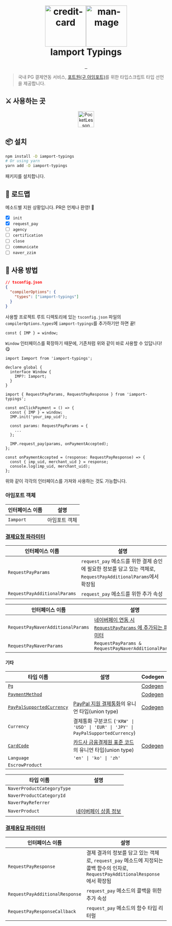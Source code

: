 <h1 align="center">
  <img alt="credit-card" src="https://em-content.zobj.net/source/microsoft-teams/363/credit-card_1f4b3.png" width="128px" /><img alt="man-mage" src="https://em-content.zobj.net/source/microsoft-teams/363/man-mage_1f9d9-200d-2642-fe0f.png" width="128px" /> <br />
  Iamport Typings
</h1>

<p align="center">
  <a aria-label="NPM version" href="https://www.npmjs.com/package/iamport-typings">
    <img alt="" src="https://img.shields.io/npm/v/iamport-typings.svg?style=for-the-badge&labelColor=000000">
  </a>
  <a aria-label="NPM downloads" href="https://github.com/">
    <img alt="" src="https://img.shields.io/npm/dt/iamport-typings?style=for-the-badge&labelColor=000">
  </a>
  <a aria-label="License" href="https://www.npmjs.com/package/iamport-typings">
    <img alt="" src="https://img.shields.io/npm/l/iamport-typings.svg?style=for-the-badge&labelColor=000000">
  </a>
</p>

> 국내 PG 결제연동 서비스, [포트원(구 아임포트)](https://portone.io)를 위한 타입스크립트 타입 선언을 제공합니다.

## ⚔️ 사용하는 곳

<p align="center">
  <a href="https://pocketlesson.com">
    <img src="https://user-images.githubusercontent.com/7247848/148687957-9102924d-5282-4526-a8c6-baddd9f26c39.png" align="center" height="50" alt="PocketLesson" hspace="16">
   </a>
</p>

## 📦 설치

```bash
npm install -D iamport-typings
# Or using yarn
yarn add -D iamport-typings
```

패키지를 설치합니다.

## 📌 로드맵

메소드별 지원 상황입니다. PR은 언제나 환영! 🙌

- [x] `init`
- [x] `request_pay`
- [ ] `agency`
- [ ] `certification`
- [ ] `close`
- [ ] `communicate`
- [ ] `naver_zzim`

## 🚀 사용 방법

```json
// tsconfig.json
{
  "compilerOptions": {
    "types": ["iamport-typings"]
  }
}
```

사용할 프로젝트 루트 디렉토리에 있는 `tsconfig.json` 파일의 `compilerOptions.types`에 `iamport-typings`를 추가하기만 하면 끝!

```tsx
const { IMP } = window;
```

`Window` 인터페이스를 확장하기 때문에, 기존처럼 위와 같이 바로 사용할 수 있답니다! 😋

```tsx
import Iamport from 'iamport-typings';

declare global {
  interface Window {
    IMP?: Iamport;
  }
}
```

```tsx
import { RequestPayParams, RequestPayResponse } from 'iamport-typings';

const onClickPayment = () => {
  const { IMP } = window;
  IMP.init('your_imp_uid');

  const params: RequestPayParams = {
    ...
  };

  IMP.request_pay(params, onPaymentAccepted);
};

const onPaymentAccepted = (response: RequestPayResponse) => {
  const { imp_uid, merchant_uid } = response;
  console.log(imp_uid, merchant_uid);
};
```

위와 같이 각각의 인터페이스를 가져와 사용하는 것도 가능합니다.

### 아임포트 객체

| 인터페이스 이름 | 설명 |
| ----------- | --- |
| `Iamport` | 아임포트 객체 |

### [결제요청 파라미터](https://developers.portone.io/docs/ko/sdk/javascript-sdk/payrq?v=v1)

| 인터페이스 이름 | 설명 |
| ----------- | --- |
| `RequestPayParams` | `request_pay` 메소드를 위한 결제 승인에 필요한 정보를 담고 있는 객체로, `RequestPayAdditionalParams`에서 확장됨 |
| `RequestPayAdditionalParams` | `request_pay` 메소드를 위한 추가 속성 |

| 인터페이스 이름 | 설명 |
| ----------- | --- |
| `RequestPayNaverAdditionalParams` | [네이버페이 연동 시 `RequestPayParams` 에 추가되는 파라미터](https://github.com/iamport/iamport-manual/blob/master/NAVERPAY/sample/naverpay-pg.md) |
| `RequestPayNaverParams` | `RequestPayParams & RequestPayNaverAdditionalParams` |

#### 기타

| 타입 이름 | 설명 | Codegen |
| ------- | --- | ------- |
| [`Pg`](https://github.com/junhoyeo/iamport-typings/blob/main/src/Pg.ts) | | [Codegen](https://github.com/junhoyeo/iamport-typings/blob/main/scripts/codegen-pg.js) |
| [`PaymentMethod`](https://github.com/junhoyeo/iamport-typings/blob/main/src/PaymentMethod.ts) | | [Codegen](https://github.com/junhoyeo/iamport-typings/blob/main/scripts/codegen-payment-method.js) |
| [`PayPalSupportedCurrency`](https://github.com/junhoyeo/iamport-typings/blob/main/src/paypal/PayPalSupportedCurrency.ts) | [PayPal 지원 결제통화](https://developer.paypal.com/docs/reports/reference/paypal-supported-currencies/)의 유니언 타입(union type) | [Codegen](https://github.com/junhoyeo/iamport-typings/blob/main/scripts/codegen-paypal.js) |
| `Currency` | 결제통화 구분코드 (`'KRW' \| 'USD' \| 'EUR' \| 'JPY' \| PayPalSupportedCurrency`) | |
| [`CardCode`](https://github.com/junhoyeo/iamport-typings/blob/main/src/card/CardCode.ts) | [카드사 금융결제원 표준 코드](https://chaifinance.notion.site/53589280bbc94fab938d93257d452216?v=eb405baf52134b3f90d438e3bf763630)의 유니언 타입(union type) | [Codegen](https://github.com/junhoyeo/iamport-typings/blob/main/scripts/codegen-card-codes.js) |
| `Language` | `'en' \| 'ko' \| 'zh'` | |
| `EscrowProduct` | | |

| 타입 이름 | 설명 |
| ----------- | --- |
| `NaverProductCategoryType` | |
| `NaverProductCategoryId` | |
| `NaverPayReferrer` | |
| `NaverProduct` | [네이버페이 상품 정보](https://github.com/iamport/iamport-manual/blob/master/NAVERPAY/sample/naverpay-pg.md#naverproducts-%ED%8C%8C%EB%9D%BC%EB%AF%B8%ED%84%B0) |

### [결제응답 파라미터](https://developers.portone.io/docs/ko/sdk/javascript-sdk/payrt?v=v1)

| 인터페이스 이름 | 설명 |
| ----------- | --- |
| `RequestPayResponse` | 결제 결과의 정보를 담고 있는 객체로, `request_pay` 메소드에 지정되는 콜백 함수의 인자로, `RequestPayAdditionalResponse`에서 확장됨 |
| `RequestPayAdditionalResponse` | `request_pay` 메소드의 콜백을 위한 추가 속성 |
| `RequestPayResponseCallback` | `request_pay` 메소드의 함수 타입 리터럴 |
